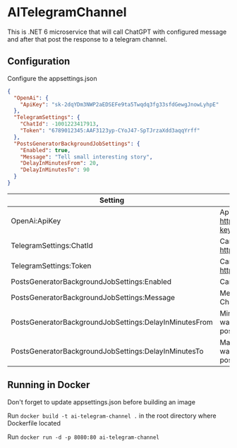 # AITelegramChannel
This is .NET 6 microservice that will call ChatGPT with configured message and after that post the response to a telegram channel.

## Configuration
Configure the appsettings.json
```json
{
  "OpenAi": {
    "ApiKey": "sk-2dqYDm3NWP2aEDSEFe9ta5Twqdq3fg33sfdGewgJnowLyhpE"
  },
  "TelegramSettings": {
    "ChatId": -1001223417913,
    "Token": "6789012345:AAF3123yp-CYoJ47-SpTJrzaXdd3aqqYrff"
  },
  "PostsGeneratorBackgroundJobSettings": {
    "Enabled": true,
    "Message": "Tell small interesting story",
    "DelayInMinutesFrom": 20,
    "DelayInMinutesTo": 90
  }
}
```

Setting  | Definition
------------- | -------------
OpenAi:ApiKey | ApiKey that needs to be generated here: https://platform.openai.com/account/api-keys
TelegramSettings:ChatId | Can be extracted using https://t.me/JsonDumpBot
TelegramSettings:Token | Can be extracted using https://t.me/BotFather
PostsGeneratorBackgroundJobSettings:Enabled | Can enable/disable posts generation
PostsGeneratorBackgroundJobSettings:Message | Message that will be passed to the ChatGPT
PostsGeneratorBackgroundJobSettings:DelayInMinutesFrom | Minumum delay in minutes that job will wait after posting before creating a new post
PostsGeneratorBackgroundJobSettings:DelayInMinutesTo | Maximum delay in minutes that job will wait after posting before creating a new post

## Running in Docker
Don't forget to update appsettings.json before building an image

Run `docker build -t ai-telegram-channel .` in the root directory where Dockerfile located

Run `docker run -d -p 8080:80 ai-telegram-channel`
